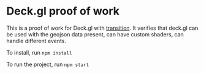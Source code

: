# Deck.gl proof of work

This is a proof of work for Deck.gl with [transition](https://github.com/chairemobilite/transition). It verifies that deck.gl can be used with the geojson data present, can have custom shaders, can handle different events.

To install, run ``npm install``

To run the project, run ``npm start``
